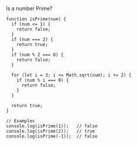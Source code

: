 Is a number Prime?

    function isPrime(num) {
      if (num <= 1) {
        return false;
      }
      if (num === 2) {
        return true;
      }
      if (num % 2 === 0) {
        return false;
      }
    
      for (let i = 3; i <= Math.sqrt(num); i += 2) {
        if (num % i === 0) {
          return false;
        }
      }
    
      return true;
    }
    
    // Examples
    console.log(isPrime(1));   // false
    console.log(isPrime(2));   // true
    console.log(isPrime(-1));  // false
